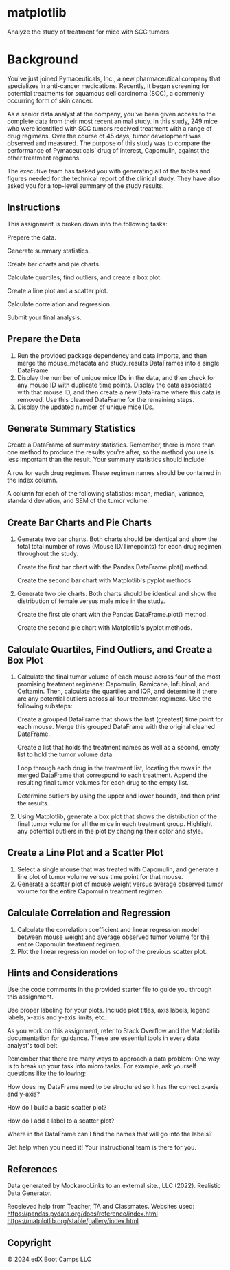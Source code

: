 # matplotlib
Analyze the study of treatment for mice with SCC tumors

# Background
You've just joined Pymaceuticals, Inc., a new pharmaceutical company that specializes in anti-cancer medications. Recently, it began screening for potential treatments for squamous cell carcinoma (SCC), a commonly occurring form of skin cancer.

As a senior data analyst at the company, you've been given access to the complete data from their most recent animal study. In this study, 249 mice who were identified with SCC tumors received treatment with a range of drug regimens. Over the course of 45 days, tumor development was observed and measured. The purpose of this study was to compare the performance of Pymaceuticals’ drug of interest, Capomulin, against the other treatment regimens.

The executive team has tasked you with generating all of the tables and figures needed for the technical report of the clinical study. They have also asked you for a top-level summary of the study results.

## Instructions
This assignment is broken down into the following tasks:
 
  Prepare the data.
 
  Generate summary statistics.
  
  Create bar charts and pie charts.
 
  Calculate quartiles, find outliers, and create a box plot.
  
  Create a line plot and a scatter plot.
 
  Calculate correlation and regression.
  
  Submit your final analysis.

## Prepare the Data
1. Run the provided package dependency and data imports, and then merge the mouse_metadata and study_results DataFrames into a single DataFrame.
2. Display the number of unique mice IDs in the data, and then check for any mouse ID with duplicate time points. Display the data associated with that mouse ID, and then create a new DataFrame where this data is removed. Use this cleaned DataFrame for the remaining steps.
3. Display the updated number of unique mice IDs.

## Generate Summary Statistics
Create a DataFrame of summary statistics. Remember, there is more than one method to produce the results you're after, so the method you use is less important than the result.
Your summary statistics should include:
 
  A row for each drug regimen. These regimen names should be contained in the index column.
 
  A column for each of the following statistics: mean, median, variance, standard deviation, and SEM of the tumor volume.

## Create Bar Charts and Pie Charts
1. Generate two bar charts. Both charts should be identical and show the total total number of rows (Mouse ID/Timepoints) for each drug regimen throughout the study.

    Create the first bar chart with the Pandas DataFrame.plot() method.

   Create the second bar chart with Matplotlib's pyplot methods.

2. Generate two pie charts. Both charts should be identical and show the distribution of female versus male mice in the study.

    Create the first pie chart with the Pandas DataFrame.plot() method.

   Create the second pie chart with Matplotlib's pyplot methods.

## Calculate Quartiles, Find Outliers, and Create a Box Plot
1. Calculate the final tumor volume of each mouse across four of the most promising treatment regimens: Capomulin, Ramicane, Infubinol, and Ceftamin. Then, calculate the quartiles and IQR, and determine if there are any potential outliers across all four treatment regimens. Use the following substeps:

    Create a grouped DataFrame that shows the last (greatest) time point for each mouse. Merge this grouped DataFrame with the original cleaned DataFrame.

   Create a list that holds the treatment names as well as a second, empty list to hold the tumor volume data.

    Loop through each drug in the treatment list, locating the rows in the merged DataFrame that correspond to each treatment. Append the resulting final tumor volumes for each drug to the empty list.

   Determine outliers by using the upper and lower bounds, and then print the results.
2. Using Matplotlib, generate a box plot that shows the distribution of the final tumor volume for all the mice in each treatment group. Highlight any potential outliers in the plot by changing their color and style.

## Create a Line Plot and a Scatter Plot
1. Select a single mouse that was treated with Capomulin, and generate a line plot of tumor volume versus time point for that mouse.
2. Generate a scatter plot of mouse weight versus average observed tumor volume for the entire Capomulin treatment regimen.

## Calculate Correlation and Regression
1. Calculate the correlation coefficient and linear regression model between mouse weight and average observed tumor volume for the entire Capomulin treatment regimen.
2. Plot the linear regression model on top of the previous scatter plot.

## Hints and Considerations
Use the code comments in the provided starter file to guide you through this assignment.

Use proper labeling for your plots. Include plot titles, axis labels, legend labels, x-axis and y-axis limits, etc.

As you work on this assignment, refer to Stack Overflow and the Matplotlib documentation for guidance. These are essential tools in every data analyst's tool belt.

Remember that there are many ways to approach a data problem: One way is to break up your task into micro tasks. For example, ask yourself questions like the following:

How does my DataFrame need to be structured so it has the correct x-axis and y-axis?
 
  How do I build a basic scatter plot?
  
  How do I add a label to a scatter plot?
  
  Where in the DataFrame can I find the names that will go into the labels?
  
  Get help when you need it! Your instructional team is there for you.

## References
Data generated by MockarooLinks to an external site., LLC (2022). Realistic Data Generator.

Receieved help from Teacher, TA and Classmates.
Websites used: https://pandas.pydata.org/docs/reference/index.html
              https://matplotlib.org/stable/gallery/index.html

## Copyright
© 2024 edX Boot Camps LLC
